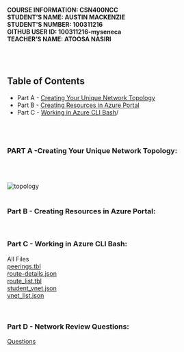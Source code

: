 **COURSE INFORMATION:  CSN400NCC**\
**STUDENT’S NAME:  AUSTIN MACKENZIE**\
**STUDENT'S NUMBER: 100311216**\
**GITHUB USER ID: 100311216-myseneca**\
**TEACHER’S NAME:  ATOOSA NASIRI**

<br>
<br>

## **Table of Contents** 
* Part A - [Creating Your Unique Network Topology](https://github.com/130011216-myseneca/CSN400-Capstone/blob/main/Checkpoint4/README.md#L12-L13)
* Part B - [Creating Resources in Azure Portal](https://github.com/130011216-myseneca/CSN400-Capstone/blob/main/Checkpoint4/README.md#L13-L14) 
* Part C - [Working in Azure CLI Bash](https://github.com/130011216-myseneca/CSN400-Capstone/blob/main/Checkpoint4/README.md#L14)/

<br>
<bR>

### **PART A** -Creating Your Unique Network Topology: 
<br>
<br
>

![topology](/images/NetworkTopologyCP4.jpg)
<br>
<br>

### **Part B** - Creating Resources in Azure Portal: 
<br>

### **Part C** - Working in Azure CLI Bash:

All Files\
[peerings.tbl](/PartCFiles/peerings.tbl)\
[route-details.json](/PartCFiles/route-details.json)\
[route_list.tbl](/PartCFiles/route_list.tbl)\
[student_vnet.json](/PartCFiles/student_vnet.json)\
[vnet_list.json](/PartCFiles/vnet_list.json)

<br>

### **Part D** - Network Review Questions: 
[Questions](/)